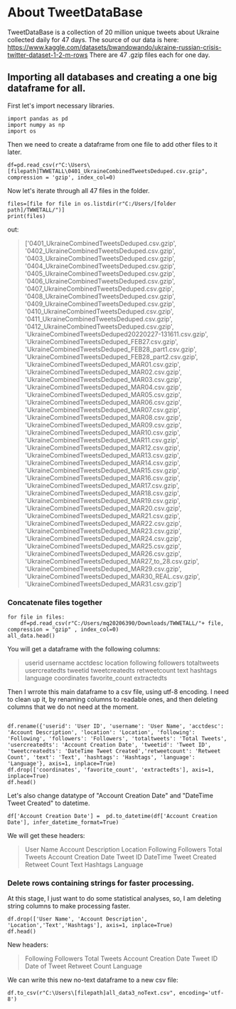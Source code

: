 # About TweetDataBase
TweetDataBase is a collection of 20 million unique tweets about Ukraine collected daily for 47 days. 
The source of our data is here: https://www.kaggle.com/datasets/bwandowando/ukraine-russian-crisis-twitter-dataset-1-2-m-rows
There are 47 .gzip files each for one day. 
## Importing all databases and creating a one big dataframe for all. 
First let's import necessary libraries.
```
import pandas as pd
import numpy as np
import os
```
Then we need to create a dataframe from one file to add other files to it later.
```
df=pd.read_csv(r"C:\Users\[filepath]TWWETALL\0401_UkraineCombinedTweetsDeduped.csv.gzip", compression = 'gzip', index_col=0)
```
Now let's iterate through all 47 files in the folder.
```
files=[file for file in os.listdir(r"C:/Users/[folder path]/TWWETALL/")]
print(files)
```
out:
>['0401_UkraineCombinedTweetsDeduped.csv.gzip', '0402_UkraineCombinedTweetsDeduped.csv.gzip', '0403_UkraineCombinedTweetsDeduped.csv.gzip', '0404_UkraineCombinedTweetsDeduped.csv.gzip', '0405_UkraineCombinedTweetsDeduped.csv.gzip', '0406_UkraineCombinedTweetsDeduped.csv.gzip', '0407_UkraineCombinedTweetsDeduped.csv.gzip', '0408_UkraineCombinedTweetsDeduped.csv.gzip', '0409_UkraineCombinedTweetsDeduped.csv.gzip', '0410_UkraineCombinedTweetsDeduped.csv.gzip', '0411_UkraineCombinedTweetsDeduped.csv.gzip', '0412_UkraineCombinedTweetsDeduped.csv.gzip', 'UkraineCombinedTweetsDeduped20220227-131611.csv.gzip', 'UkraineCombinedTweetsDeduped_FEB27.csv.gzip', 'UkraineCombinedTweetsDeduped_FEB28_part1.csv.gzip', 'UkraineCombinedTweetsDeduped_FEB28_part2.csv.gzip', 'UkraineCombinedTweetsDeduped_MAR01.csv.gzip', 'UkraineCombinedTweetsDeduped_MAR02.csv.gzip', 'UkraineCombinedTweetsDeduped_MAR03.csv.gzip', 'UkraineCombinedTweetsDeduped_MAR04.csv.gzip', 'UkraineCombinedTweetsDeduped_MAR05.csv.gzip', 'UkraineCombinedTweetsDeduped_MAR06.csv.gzip', 'UkraineCombinedTweetsDeduped_MAR07.csv.gzip', 'UkraineCombinedTweetsDeduped_MAR08.csv.gzip', 'UkraineCombinedTweetsDeduped_MAR09.csv.gzip', 'UkraineCombinedTweetsDeduped_MAR10.csv.gzip', 'UkraineCombinedTweetsDeduped_MAR11.csv.gzip', 'UkraineCombinedTweetsDeduped_MAR12.csv.gzip', 'UkraineCombinedTweetsDeduped_MAR13.csv.gzip', 'UkraineCombinedTweetsDeduped_MAR14.csv.gzip', 'UkraineCombinedTweetsDeduped_MAR15.csv.gzip', 'UkraineCombinedTweetsDeduped_MAR16.csv.gzip', 'UkraineCombinedTweetsDeduped_MAR17.csv.gzip', 'UkraineCombinedTweetsDeduped_MAR18.csv.gzip', 'UkraineCombinedTweetsDeduped_MAR19.csv.gzip', 'UkraineCombinedTweetsDeduped_MAR20.csv.gzip', 'UkraineCombinedTweetsDeduped_MAR21.csv.gzip', 'UkraineCombinedTweetsDeduped_MAR22.csv.gzip', 'UkraineCombinedTweetsDeduped_MAR23.csv.gzip', 'UkraineCombinedTweetsDeduped_MAR24.csv.gzip', 'UkraineCombinedTweetsDeduped_MAR25.csv.gzip', 'UkraineCombinedTweetsDeduped_MAR26.csv.gzip', 'UkraineCombinedTweetsDeduped_MAR27_to_28.csv.gzip', 'UkraineCombinedTweetsDeduped_MAR29.csv.gzip', 'UkraineCombinedTweetsDeduped_MAR30_REAL.csv.gzip', 'UkraineCombinedTweetsDeduped_MAR31.csv.gzip']

### Concatenate files together
```
for file in files:
    df=pd.read_csv(r"C:/Users/mq20206390/Downloads/TWWETALL/"+ file, compression = "gzip" , index_col=0)
all_data.head()
```
You will get a dataframe with the following columns:
>userid	username	acctdesc	location	following	followers	totaltweets	usercreatedts	tweetid	tweetcreatedts	retweetcount	text	hashtags	language	coordinates	favorite_count	extractedts

Then I wrrote this main dataframe to a csv file, using utf-8 encoding. 
I need to clean up it, by renaming columns to readable ones, and then deleting columns that we do not need at the moment. 

```

df.rename({'userid': 'User ID', 'username': 'User Name', 'acctdesc': 'Account Description', 'location': 'Location', 'following': 'Following', 'followers': 'Followers', 'totaltweets': 'Total Tweets', 'usercreatedts': 'Account Creation Date', 'tweetid': 'Tweet ID', 'tweetcreatedts': 'DateTime Tweet Created','retweetcount': 'Retweet Count', 'text': 'Text', 'hashtags': 'Hashtags', 'language': 'Language'}, axis=1, inplace=True)
df.drop(['coordinates', 'favorite_count', 'extractedts'], axis=1, inplace=True) 
df.head()
```
Let's also change datatype of "Account Creation Date" and "DateTime Tweet Created" to datetime.
```
df['Account Creation Date'] =  pd.to_datetime(df['Account Creation Date'], infer_datetime_format=True)
```
We will get these headers:
> User Name	Account Description	Location	Following	Followers	Total Tweets	Account Creation Date	Tweet ID	DateTime Tweet Created	Retweet Count	Text	Hashtags	Language

### Delete rows containing strings for faster processing.
At this stage, I just want to do some statistical analyses, so, I am deleting string columns to make processing faster. 
```
df.drop(['User Name', 'Account Description', 'Location','Text','Hashtags'], axis=1, inplace=True)
df.head()
```
New headers:
>Following	Followers	Total Tweets	Account Creation Date	Tweet ID	Date of Tweet	Retweet Count	Language

We can write this new no-text dataframe to a new csv file:
```
df.to_csv(r"C:\Users\[filepath]all_data3_noText.csv", encoding='utf-8')
```



